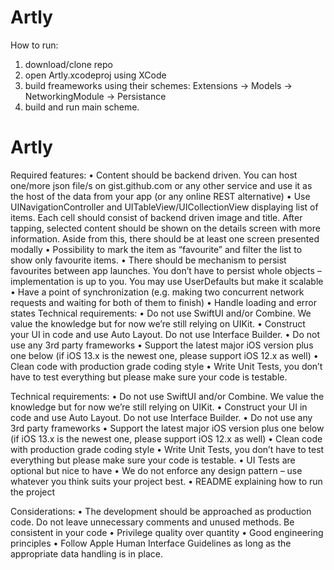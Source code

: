 # Artly

How to run:
1) download/clone repo
2) open Artly.xcodeproj using XCode
3) build freameworks using their schemes: Extensions -> Models -> NetworkingModule -> Persistance
4) build and run main scheme.

# Artly

Required features:
• Content should be backend driven. You can host one/more json file/s on gist.github.com or any other service and use it as the host of the data from your app (or any online REST alternative)
• Use UINavigationController and UITableView/UICollectionView displaying list of items. Each cell should consist of backend driven image and title. After tapping, selected content should be shown on the details screen with more information. Aside from this, there should be at least one screen presented modally
• Possibility to mark the item as “favourite” and filter the list to show only favourite items.
• There should be mechanism to persist favourites between app launches. You don’t
have to persist whole objects – implementation is up to you. You may use UserDefaults
but make it scalable
• Have a point of synchronization (e.g. making two concurrent network requests and
waiting for both of them to finish)
• Handle loading and error states
Technical requirements:
• Do not use SwiftUI and/or Combine. We value the knowledge but for now we’re still relying on UIKit.
• Construct your UI in code and use Auto Layout. Do not use Interface Builder.
• Do not use any 3rd party frameworks
• Support the latest major iOS version plus one below (if iOS 13.x is the newest one,
please support iOS 12.x as well)
• Clean code with production grade coding style
• Write Unit Tests, you don’t have to test everything but please make sure your code is
testable.

Technical requirements:
• Do not use SwiftUI and/or Combine. We value the knowledge but for now we’re still relying on UIKit.
• Construct your UI in code and use Auto Layout. Do not use Interface Builder.
• Do not use any 3rd party frameworks
• Support the latest major iOS version plus one below (if iOS 13.x is the newest one,
please support iOS 12.x as well)
• Clean code with production grade coding style
• Write Unit Tests, you don’t have to test everything but please make sure your code is
testable.
• UI Tests are optional but nice to have
• We do not enforce any design pattern – use whatever you think suits your project best.
• README explaining how to run the project

Considerations:
• The development should be approached as production code. Do not leave unnecessary comments and unused methods. Be consistent in your code
• Privilege quality over quantity
• Good engineering principles
• Follow Apple Human Interface Guidelines
as long as the appropriate data handling is in place.
